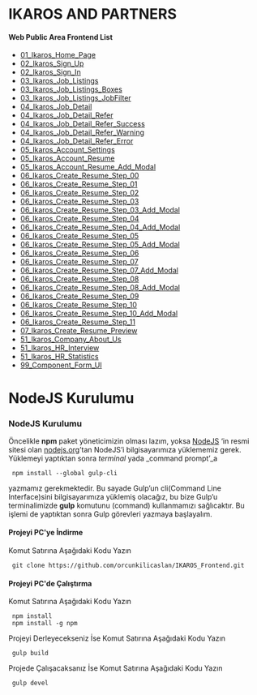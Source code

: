 # IKAROS AND PARTNERS

#### Web Public Area Frontend List
 - [01_Ikaros_Home_Page](https://orcunkilicaslan.github.io/IKAROS_Frontend/01_Ikaros_Home_Page.html)
 - [02_Ikaros_Sign_Up](https://orcunkilicaslan.github.io/IKAROS_Frontend/02_Ikaros_Sign_Up.html)
 - [02_Ikaros_Sign_In](https://orcunkilicaslan.github.io/IKAROS_Frontend/02_Ikaros_Sign_In.html)
 - [03_Ikaros_Job_Listings](https://orcunkilicaslan.github.io/IKAROS_Frontend/03_Ikaros_Job_Listings.html)
 - [03_Ikaros_Job_Listings_Boxes](https://orcunkilicaslan.github.io/IKAROS_Frontend/03_Ikaros_Job_Listings_Boxes.html)
 - [03_Ikaros_Job_Listings_JobFilter](https://orcunkilicaslan.github.io/IKAROS_Frontend/03_Ikaros_Job_Listings_JobFilter.html)
 - [04_Ikaros_Job_Detail](https://orcunkilicaslan.github.io/IKAROS_Frontend/04_Ikaros_Job_Detail.html)
 - [04_Ikaros_Job_Detail_Refer](https://orcunkilicaslan.github.io/IKAROS_Frontend/04_Ikaros_Job_Detail_Refer.html)
 - [04_Ikaros_Job_Detail_Refer_Success](https://orcunkilicaslan.github.io/IKAROS_Frontend/04_Ikaros_Job_Detail_Refer_Success.html)
 - [04_Ikaros_Job_Detail_Refer_Warning](https://orcunkilicaslan.github.io/IKAROS_Frontend/04_Ikaros_Job_Detail_Refer_Warning.html)
 - [04_Ikaros_Job_Detail_Refer_Error](https://orcunkilicaslan.github.io/IKAROS_Frontend/04_Ikaros_Job_Detail_Refer_Error.html)
 - [05_Ikaros_Account_Settings](https://orcunkilicaslan.github.io/IKAROS_Frontend/05_Ikaros_Account_Settings.html)
 - [05_Ikaros_Account_Resume](https://orcunkilicaslan.github.io/IKAROS_Frontend/05_Ikaros_Account_Resume.html)
 - [05_Ikaros_Account_Resume_Add_Modal](https://orcunkilicaslan.github.io/IKAROS_Frontend/05_Ikaros_Account_Resume_Add_Modal.html)
 - [06_Ikaros_Create_Resume_Step_00](https://orcunkilicaslan.github.io/IKAROS_Frontend/06_Ikaros_Create_Resume_Step_00.html)
 - [06_Ikaros_Create_Resume_Step_01](https://orcunkilicaslan.github.io/IKAROS_Frontend/06_Ikaros_Create_Resume_Step_01.html)
 - [06_Ikaros_Create_Resume_Step_02](https://orcunkilicaslan.github.io/IKAROS_Frontend/06_Ikaros_Create_Resume_Step_02.html)
 - [06_Ikaros_Create_Resume_Step_03](https://orcunkilicaslan.github.io/IKAROS_Frontend/06_Ikaros_Create_Resume_Step_03.html)
 - [06_Ikaros_Create_Resume_Step_03_Add_Modal](https://orcunkilicaslan.github.io/IKAROS_Frontend/06_Ikaros_Create_Resume_Step_03_Add_Modal.html)
 - [06_Ikaros_Create_Resume_Step_04](https://orcunkilicaslan.github.io/IKAROS_Frontend/06_Ikaros_Create_Resume_Step_04.html)
 - [06_Ikaros_Create_Resume_Step_04_Add_Modal](https://orcunkilicaslan.github.io/IKAROS_Frontend/06_Ikaros_Create_Resume_Step_04_Add_Modal.html)
 - [06_Ikaros_Create_Resume_Step_05](https://orcunkilicaslan.github.io/IKAROS_Frontend/06_Ikaros_Create_Resume_Step_05.html)
 - [06_Ikaros_Create_Resume_Step_05_Add_Modal](https://orcunkilicaslan.github.io/IKAROS_Frontend/06_Ikaros_Create_Resume_Step_05_Add_Modal.html)
 - [06_Ikaros_Create_Resume_Step_06](https://orcunkilicaslan.github.io/IKAROS_Frontend/06_Ikaros_Create_Resume_Step_06.html)
 - [06_Ikaros_Create_Resume_Step_07](https://orcunkilicaslan.github.io/IKAROS_Frontend/06_Ikaros_Create_Resume_Step_07.html)
 - [06_Ikaros_Create_Resume_Step_07_Add_Modal](https://orcunkilicaslan.github.io/IKAROS_Frontend/06_Ikaros_Create_Resume_Step_07_Add_Modal.html)
 - [06_Ikaros_Create_Resume_Step_08](https://orcunkilicaslan.github.io/IKAROS_Frontend/06_Ikaros_Create_Resume_Step_08.html)
 - [06_Ikaros_Create_Resume_Step_08_Add_Modal](https://orcunkilicaslan.github.io/IKAROS_Frontend/06_Ikaros_Create_Resume_Step_08_Add_Modal.html)
 - [06_Ikaros_Create_Resume_Step_09](https://orcunkilicaslan.github.io/IKAROS_Frontend/06_Ikaros_Create_Resume_Step_09.html)
 - [06_Ikaros_Create_Resume_Step_10](https://orcunkilicaslan.github.io/IKAROS_Frontend/06_Ikaros_Create_Resume_Step_10.html)
 - [06_Ikaros_Create_Resume_Step_10_Add_Modal](https://orcunkilicaslan.github.io/IKAROS_Frontend/06_Ikaros_Create_Resume_Step_10.html)
 - [06_Ikaros_Create_Resume_Step_11](https://orcunkilicaslan.github.io/IKAROS_Frontend/06_Ikaros_Create_Resume_Step_11.html)
 - [07_Ikaros_Create_Resume_Preview](https://orcunkilicaslan.github.io/IKAROS_Frontend/07_Ikaros_Create_Resume_Preview.html)
 - [51_Ikaros_Company_About_Us](https://orcunkilicaslan.github.io/IKAROS_Frontend/51_Ikaros_Company_About_Us.html)
 - [51_Ikaros_HR_Interview](https://orcunkilicaslan.github.io/IKAROS_Frontend/51_Ikaros_HR_Interview.html)
 - [51_Ikaros_HR_Statistics](https://orcunkilicaslan.github.io/IKAROS_Frontend/51_Ikaros_HR_Statistics.html)
 - [99_Component_Form_UI](https://orcunkilicaslan.github.io/IKAROS_Frontend/99_Component_Form_UI.html)
   
   

# NodeJS Kurulumu
  
### NodeJS Kurulumu  
Öncelikle **npm** paket yöneticimizin olması lazım, yoksa [NodeJS](https://nodejs.org/) ‘in resmi sitesi olan [nodejs.org](https://nodejs.org/en/download/)’tan NodeJS’i bilgisayarımıza yüklememiz gerek.  Yüklemeyi yaptıktan sonra _terminal_ yada _command prompt’_a  
  
     npm install --global gulp-cli  

yazmamız gerekmektedir. Bu sayade Gulp’un cli(Command Line Interface)sini bilgisayarımıza yüklemiş olacağız, bu bize Gulp’u terminalimizde **gulp** komutunu (command) kullanmamızı sağlıcaktır. Bu işlemi de yaptıktan sonra Gulp görevleri yazmaya başlayalım.  
  
  
#### Projeyi PC'ye İndirme  
Komut Satırına Aşağıdaki Kodu Yazın  

     git clone https://github.com/orcunkilicaslan/IKAROS_Frontend.git  

#### Projeyi PC'de Çalıştırma  
Komut Satırına Aşağıdaki Kodu Yazın  

     npm install
     npm install -g npm  


Projeyi Derleyecekseniz İse Komut Satırına Aşağıdaki Kodu Yazın  

     gulp build

Projede Çalışacaksanız İse Komut Satırına Aşağıdaki Kodu Yazın  

     gulp devel  